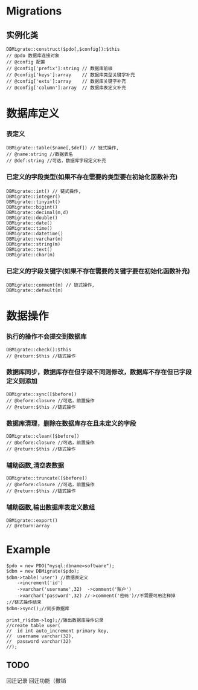 # Migrations


## 实例化类
    DBMigrate::construct($pdo[,$config]):$this  
    // @pdo 数据库连接对象
    // @config 配置
    // @config['prefix']:string // 数据库前缀
    // @config['keys']:array    // 数据库类型关键字补充 
    // @config['exts']:array    // 数据库关键字补充 
    // @config['column']:array  // 数据库表定义补充


# 数据库定义
### 表定义
    DBMigrate::table($name[,$def]) // 链式操作,
    // @name:string //数据表名
    // @def:string //可选，数据库字段定义补充
### 已定义的字段类型(如果不存在需要的类型要在初始化函数补充)
    DBMigrate::int() // 链式操作,
    DBMigrate::integer()
    DBMigrate::tinyint()
    DBMigrate::bigint()
    DBMigrate::decimal(m,d)
    DBMigrate::double()
    DBMigrate::date()
    DBMigrate::time()
    DBMigrate::datetime()
    DBMigrate::varchar(m)
    DBMigrate::string(m)
    DBMigrate::text()
    DBMigrate::char(m) 
### 已定义的字段关键字(如果不存在需要的关键字要在初始化函数补充)
    DBMigrate::comment(m) // 链式操作,
    DBMigrate::default(m)


# 数据操作
### 执行的操作不会提交到数据库 
    DBMigrate::check():$this    
    // @return:$this //链式操作
 
### 数据库同步，数据库存在但字段不同则修改，数据库不存在但已字段定义则添加
    DBMigrate::sync([$before])
    // @before:closure //可选，前置操作
    // @return:$this //链式操作


### 数据库清理，删除在数据库存在且未定义的字段 
    DBMigrate::clean([$before]) 
    // @before:closure //可选，前置操作
    // @return:$this //链式操作


### 辅助函数,清空表数据 
    DBMigrate::truncate([$before])  
    // @before:closure //可选，前置操作
    // @return:$this //链式操作


### 辅助函数,输出数据库表定义数组
    DBMigrate::export() 
    // @return:array  

# Example
    $pdo = new PDO("mysql:dbname=software");
    $dbm = new DBMigrate($pdo);
    $dbm->table('user') //数据表定义
        ->increment('id')
        ->varchar('username',32)  ->comment('账户')
        ->varchar('password',32) //->comment('密码')//不需要可用注释掉
    ;//链式操作结束
    $dbm->sync();//同步数据库
    
    print_r($dbm->log);//输出数据库操作记录
    //create table user(
    //  id int auto_increment primary key,
    //  username varchar(32),
    //  password varchar(32) 
    //);
## TODO
回迁记录
回迁功能（撤销